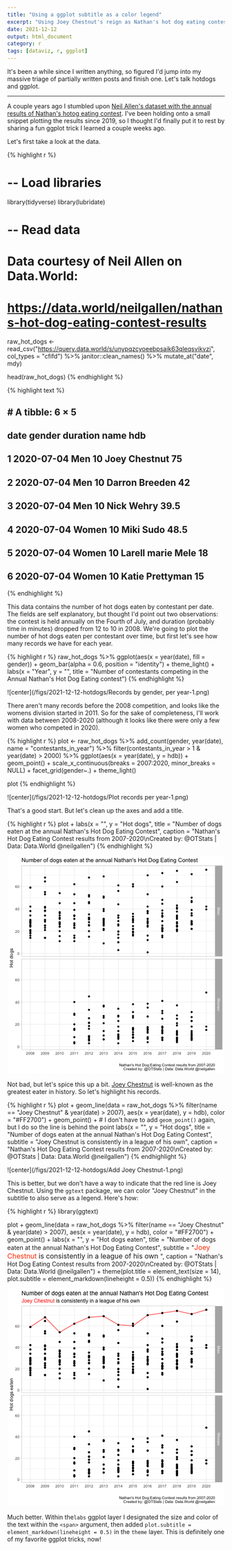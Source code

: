```yaml
---
title: "Using a ggplot subtitle as a color legend"
excerpt: "Using Joey Chestnut's reign as Nathan's hot dog eating contest as an example for adding color to a ggplot title or subtitle."
date: 2021-12-12
output: html_document
category: r
tags: [dataviz, r, ggplot]
---
```

  
It's been a while since I written anything, so figured I'd jump into my massive triage of partially written posts and finish one. Let's talk hotdogs and ggplot.

***
  


A couple years ago I stumbled upon [Neil Allen's dataset with the annual results of Nathan's hotog eating contest](https://data.world/neilgallen/nathans-hot-dog-eating-contest-results). I've been holding onto a small snippet plotting the results since 2019, so I thought I'd finally put it to rest by sharing a fun ggplot trick I learned a couple weeks ago.

Let's first take a look at the data. 

{% highlight r %}
# -- Load libraries
library(tidyverse)
library(lubridate)

# -- Read data
# Data courtesy of Neil Allen on Data.World:
# https://data.world/neilgallen/nathans-hot-dog-eating-contest-results
raw_hot_dogs <- read_csv("https://query.data.world/s/unypqzcyoeebpsaik63qleqsvikvzi", 
                         col_types = "cfifd") %>% 
  janitor::clean_names() %>% 
  mutate_at("date", mdy)

head(raw_hot_dogs)
{% endhighlight %}



{% highlight text %}
## # A tibble: 6 × 5
##   date       gender duration name                hdb
##   <date>     <fct>     <int> <fct>             <dbl>
## 1 2020-07-04 Men          10 Joey Chestnut      75  
## 2 2020-07-04 Men          10 Darron Breeden     42  
## 3 2020-07-04 Men          10 Nick Wehry         39.5
## 4 2020-07-04 Women        10 Miki Sudo          48.5
## 5 2020-07-04 Women        10 Larell marie Mele  18  
## 6 2020-07-04 Women        10 Katie Prettyman    15
{% endhighlight %}

This data contains the number of hot dogs eaten by contestant per date. The fields are self explanatory, but thought I'd point out two observations: the contest is held annually on the Fourth of July, and duration (probably time in minutes) dropped from 12 to 10 in 2008. We're going to plot the number of hot dogs eaten per contestant over time, but first let's see how many records we have for each year.


{% highlight r %}
raw_hot_dogs %>% 
  ggplot(aes(x = year(date), 
             fill = gender)) + 
  geom_bar(alpha = 0.6, position = "identity") + 
  theme_light() + 
  labs(x = "Year", 
       y = "", 
       title = "Number of contestants competing in the Annual Nathan's Hot Dog Eating contest")
{% endhighlight %}

![center](/figs/2021-12-12-hotdogs/Records by gender, per year-1.png)

There aren't many records before the 2008 competition, and looks like the womens division started in 2011. So for the sake of completeness, I'll work with data between 2008-2020 (although it looks like there were only a few women who competed in 2020).



{% highlight r %}
plot <- raw_hot_dogs %>% 
  add_count(gender, year(date), name = "contestants_in_year") %>% 
  filter(contestants_in_year > 1 & year(date) > 2000) %>% 
  ggplot(aes(x = year(date), 
             y = hdb)) + 
  geom_point() + 
  scale_x_continuous(breaks = 2007:2020, minor_breaks = NULL) + 
  facet_grid(gender~.) + 
  theme_light()

plot
{% endhighlight %}

![center](/figs/2021-12-12-hotdogs/Plot records per year-1.png)

That's a good start. But let's clean up the axes and add a title.



{% highlight r %}
plot + 
  labs(x = "", 
       y = "Hot dogs", 
       title = "Number of dogs eaten at the annual Nathan's Hot Dog Eating Contest", 
       caption = "Nathan's Hot Dog Eating Contest results from 2007-2020\nCreated by: @OTStats | Data: Data.World @neilgallen")
{% endhighlight %}

![center](/figs/2021-12-12-hotdogs/unnamed-chunk-13-1.png)

Not bad, but let's spice this up a bit. [Joey Chestnut](https://majorleagueeating.com/eaters/106) is well-known as the greatest eater in history. So let's highlight his records.



{% highlight r %}
plot + 
  geom_line(data = raw_hot_dogs %>% 
              filter(name == "Joey Chestnut" & year(date) > 2007), 
            aes(x = year(date), 
                y = hdb), color = "#FF2700") + 
  geom_point() +  # I don't have to add `geom_point()` again, but I do so the line is behind the point
    labs(x = "", 
       y = "Hot dogs", 
       title = "Number of dogs eaten at the annual Nathan's Hot Dog Eating Contest", 
       subtitle = "Joey Chestnut is consistently in a league of his own", 
       caption = "Nathan's Hot Dog Eating Contest results from 2007-2020\nCreated by: @OTStats | Data: Data.World @neilgallen")
{% endhighlight %}

![center](/figs/2021-12-12-hotdogs/Add Joey Chestnut-1.png)

This is better, but we don't have a way to indicate that the red line is Joey Chestnut. Using the `ggtext` package, we can color "Joey Chestnut" in the subtitle to also serve as a legend. Here's how:


{% highlight r %}
library(ggtext)

plot + 
  geom_line(data = raw_hot_dogs %>% 
              filter(name == "Joey Chestnut" & year(date) > 2007), 
            aes(x = year(date), 
                y = hdb), color = "#FF2700") + 
  geom_point() +
  labs(x = "", 
       y = "Hot dogs eaten", 
       title = "Number of dogs eaten at the annual Nathan's Hot Dog Eating Contest", 
       subtitle = "<span style='font-size:12pt'><span style='color:#FF2700;'>Joey Chestnut</span> 
       is consistently in a league of his own
       </span>", 
       caption = "Nathan's Hot Dog Eating Contest results from 2007-2020\nCreated by: @OTStats | Data: Data.World @neilgallen") + 
  theme(plot.title = element_text(size = 14), 
        plot.subtitle = element_markdown(lineheight = 0.5))
{% endhighlight %}

![center](/figs/2021-12-12-hotdogs/unnamed-chunk-14-1.png)

Much better. Within the`labs` ggplot layer I designated the size and color of the text within the `<span>` argument, then added `plot.subtitle = element_markdown(lineheight = 0.5)` in the `theme` layer. This is definitely one of my favorite ggplot tricks, now!


